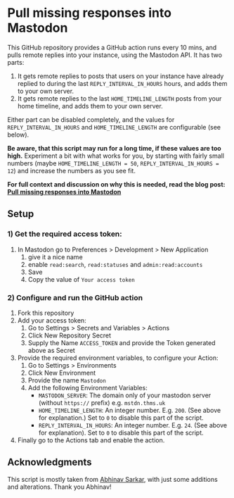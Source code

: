 # Pull missing responses into Mastodon

This GitHub repository provides a GitHub action runs every 10 mins, and pulls remote replies into your instance, using the Mastodon API. It has two parts:

 1. It gets remote replies to posts that users on your instance have already replied to during the last `REPLY_INTERVAL_IN_HOURS` hours, and adds them to your own server.
 2. It gets remote replies to the last `HOME_TIMELINE_LENGTH` posts from your home timeline, and adds them to your own server.

Either part can be disabled completely, and the values for `REPLY_INTERVAL_IN_HOURS` and `HOME_TIMELINE_LENGTH` are configurable (see below). 

**Be aware, that this script may run for a long time, if these values are too high.** Experiment a bit with what works for you, by starting with fairly small numbers (maybe `HOME_TIMELINE_LENGTH = 50`, `REPLY_INTERVAL_IN_HOURS = 12`) and increase the numbers as you see fit.

**For full context and discussion on why this is needed, read the blog post: [Pull missing responses into Mastodon](https://blog.thms.uk/2023/03/pull-missing-responses-into-mastodon?utm_source=github)**

## Setup

### 1) Get the required access token:

1. In Mastodon go to Preferences > Development > New Application
   1. give it a nice name
   2. enable `read:search`, `read:statuses` and `admin:read:accounts `
   3. Save
   4. Copy the value of `Your access token`

### 2) Configure and run the GitHub action

1. Fork this repository
2. Add your access token:
   1.  Go to Settings > Secrets and Variables > Actions
   2.  Click New Repository Secret
   3.  Supply the Name `ACCESS_TOKEN` and provide the Token generated above as Secret
3. Provide the required environment variables, to configure your Action:
   1. Go to Settings > Environments
   2. Click New Environment
   3. Provide the name `Mastodon`
   4. Add the following Environment Variables:
      - `MASTODON_SERVER`: The domain only of your mastodon server (without `https://` prefix) e.g. `mstdn.thms.uk`
      - `HOME_TIMELINE_LENGTH`: An integer number. E.g. `200`. (See above for explanation.) Set to `0` to disable this part of the script.
      - `REPLY_INTERVAL_IN_HOURS`: An integer number. E.g. `24`. (See above for explanation). Set to `0` to disable this part of the script.
4. Finally go to the Actions tab and enable the action.

## Acknowledgments

This script is mostly taken from [Abhinav Sarkar](https://notes.abhinavsarkar.net/2023/mastodon-context), with just some additions and alterations. Thank you Abhinav!